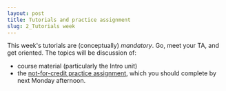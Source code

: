 ```yaml
---
layout: post
title: Tutorials and practice assignment
slug: 2_Tutorials week
---
```


This week's tutorials are (conceptually) _mandatory_. Go, meet your TA, and get oriented. The topics will be discussion of:

* course material (particularly the Intro unit)
* the [not-for-credit practice assignment](/materials/intro.asn.pdf), which you should complete by next Monday afternoon.

